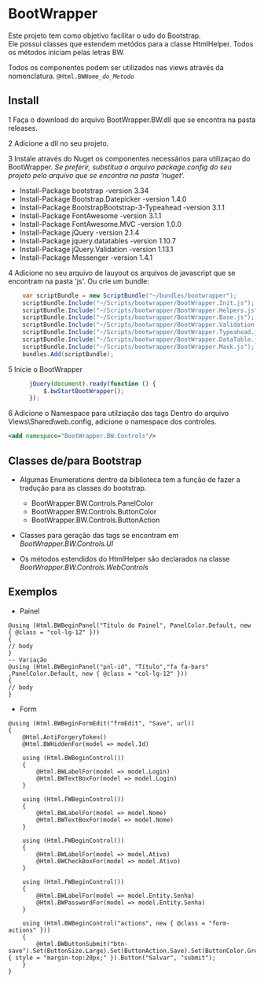 # BootWrapper

Este projeto tem como objetivo facilitar o udo do Bootstrap.<br/>
Ele possui classes que estendem metódos para a classe HtmlHelper. Todos os métodos iniciam pelas letras BW.<br/>

Todos os componentes podem ser utilizados nas views através da nomenclatura.
<code>@Html.BW*Nome_do_Metodo*</code>

## Install

1 Faça o download do arquivo BootWrapper.BW.dll que se encontra na pasta releases.

2 Adicione a dll no seu projeto.

3 Instale através do Nuget os componentes necessários para utilizaçao do BootWrapper. *Se preferir, substitua o arquivo package.config do seu projeto pelo arquivo que se encontra na pasta 'nuget'.*
  * Install-Package bootstrap -version 3.34
  * Install-Package Bootstrap.Datepicker -version 1.4.0
  * Install-Package BootstrapBootstrap-3-Typeahead -version 3.1.1
  * Install-Package FontAwesome -version 3.1.1
  * Install-Package FontAwesome.MVC -version 1.0.0
  * Install-Package jQuery -version 2.1.4
  * Install-Package jquery.datatables -version 1.10.7
  * Install-Package jQuery.Validation -version 1.13.1
  * Install-Package Messenger -version 1.4.1

4 Adicione no seu arquivo de lauyout os arquivos de javascript que se encontram na pasta 'js'. Ou crie um bundle:
```C#
    var scriptBundle = new ScriptBundle("~/bundles/bootwrapper");
    scriptBundle.Include("~/Scripts/bootwrapper/BootWrapper.Init.js");
    scriptBundle.Include("~/Scripts/bootwrapper/BootWrapper.Helpers.js");
    scriptBundle.Include("~/Scripts/bootwrapper/BootWrapper.Base.js");
    scriptBundle.Include("~/Scripts/bootwrapper/BootWrapper.Validation.js");
    scriptBundle.Include("~/Scripts/bootwrapper/BootWrapper.Typeahead.js");
    scriptBundle.Include("~/Scripts/bootwrapper/BootWrapper.DataTable.js");            
    scriptBundle.Include("~/Scripts/bootwrapper/BootWrapper.Mask.js");
    bundles.Add(scriptBundle);
```

5 Inicie o BootWrapper
```javascript
      jQuery(document).ready(function () {
          $.bwStartBootWrapper();
      });
```
6 Adicione o Namespace para utilziação das tags
Dentro do arquivo Views\Shared\web.config, adicione o namespace dos controles.
```xml
<add namespace="BootWrapper.BW.Controls"/>
``` 
## Classes de/para  Bootstrap 
- Algumas Enumerations dentro da biblioteca tem a função de fazer a tradução para as classes do bootstrap.
  * BootWrapper.BW.Controls.PanelColor
  * BootWrapper.BW.Controls.ButtonColor
  * BootWrapper.BW.Controls.ButtonAction

- Classes para geração das tags se encontram em *BootWrapper.BW.Controls.UI*
- Os métodos estendidos do HtmlHelper são declarados na classe *BootWrapper.BW.Controls.WebControls*

## Exemplos
- Painel

```
@using (Html.BWBeginPanel("Título do Painel", PanelColor.Default, new { @class = "col-lg-12" }))
{
// body
}
-- Variação
@using (Html.BWBeginPanel("pnl-id", "Título","fa fa-bars" ,PanelColor.Default, new { @class = "col-lg-12" }))
{
// body
}
```

- Form
```
@using (Html.BWBeginFormEdit("frmEdit", "Save", url))
{
    @Html.AntiForgeryToken()
    @Html.BWHiddenFor(model => model.Id)
    
    using (Html.BWBeginControl())
    {
        @Html.BWLabelFor(model => model.Login)
        @Html.BWTextBoxFor(model => model.Login)
    }

    using (Html.FWBeginControl())
    {
        @Html.BWLabelFor(model => model.Nome)
        @Html.BWTextBoxFor(model => model.Nome)
    }

    using (Html.FWBeginControl())
    {
        @Html.BWLabelFor(model => model.Ativo)
        @Html.BWCheckBoxFor(model => model.Ativo)
    }
    
    using (Html.FWBeginControl())
    {
        @Html.BWLabelFor(model => model.Entity.Senha)
        @Html.BWPasswordFor(model => model.Entity.Senha)
    }
    
    using (Html.BWBeginControl("actions", new { @class = "form-actions" }))
    {
        @Html.BWButtonSubmit("btn-save").Set(ButtonSize.Large).Set(ButtonAction.Save).Set(ButtonColor.Green).Attrib(new { style = "margin-top:20px;" }).Button("Salvar", "submit");
    }
}
```
